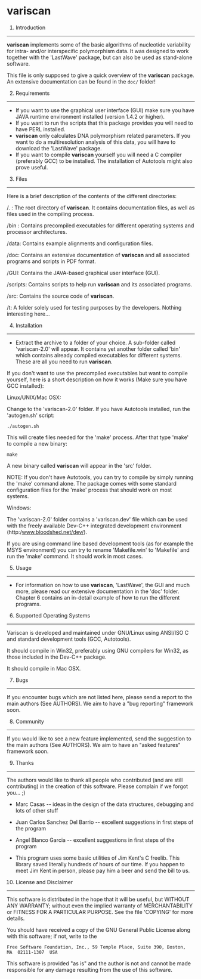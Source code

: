 variscan
========

1. Introduction
---------------
  **variscan** implements some of the basic algorithms of nucleotide
  variability for intra- and/or interspecific polymorphism data. It
  was designed to work together with the 'LastWave' package, but can
  also be used as stand-alone software.
  
  This file is only supposed to give a quick overview of the
  **variscan** package. An extensive documentation can be found in the 
  `doc/` folder! 


2. Requirements
---------------

  * If you want to use the graphical user interface (GUI) make sure
    you have JAVA runtime environment installed (version 1.4.2 or
    higher).
  * If you want to run the scripts that this package provides you
    will need to have PERL installed.
  * **variscan** only calculates DNA polymorphism related parameters.
    If you want to do a multiresolution analysis of this data, you
    will have to download the 'LastWave' package.
  * If you want to compile **variscan** yourself you will need a
    C compiler (preferably GCC) to be installed. The installation
    of Autotools might also prove useful.


3. Files
--------

  Here is a brief description of the contents of the different
  directories:

  /. : The root directory of **variscan**. It contains documentation
       files, as well as files used in the compiling process.

  /bin : Contains precompiled executables for different operating
         systems and processor architectures.

  /data: Contains example alignments and configuration files.

  /doc: Contains an extensive documentation of **variscan** and all
        associated programs and scripts in PDF format.

  /GUI: Contains the JAVA-based graphical user interface (GUI).

  /scripts: Contains scripts to help run **variscan** and its
            associated programs.

  /src: Contains the source code of **variscan**.

  /t: A folder solely used for testing purposes by the developers.
      Nothing interesting here...


4. Installation
---------------

  * Extract the archive to a folder of your choice. A sub-folder
    called 'variscan-2.0' will appear. It contains yet another
    folder called 'bin' which contains already compiled executables
    for different systems. These are all you need to run **variscan**.

  If you don't want to use the precompiled executables but want to
  compile yourself, here is a short description on how it works
  (Make sure you have GCC installed):

  
  Linux/UNIX/Mac OSX:

  Change to the 'variscan-2.0' folder.
  If you have Autotools installed, run the 'autogen.sh' script:

    ./autogen.sh

  This will create files needed for the 'make' process.
  After that type 'make' to compile a new binary:

    make

  A new binary called **variscan** will appear in the 'src' folder.
  
  NOTE:
  If you don't have Autotools, you can try to compile by simply
  running the 'make' command alone. The package comes with some standard
  configuration files for the 'make' process that should work on most
  systems.


  Windows:

  The 'variscan-2.0' folder contains a 'variscan.dev' file which can be
  used with the freely available Dev-C++ integrated development
  environment (http:/www.bloodshed.net/dev/).
  
  If you are using command line based development tools (as for example
  the MSYS environment) you can try to rename 'Makefile.win' to
  'Makefile' and run the 'make' command. It should work in most cases.


5. Usage
--------

  * For information on how to use **variscan**, 'LastWave', the GUI
    and much more, please read our extensive documentation in the
    'doc' folder. Chapter 6 contains an in-detail example of how
    to run the different programs.


6. Supported Operating Systems
------------------------------

Variscan is developed and maintained under GNU/Linux using ANSI/ISO C
and standard development tools (GCC, Autotools).

It should compile in Win32, preferably using GNU compilers for Win32,
as those included in the Dev-C++ package.

It should compile in Mac OSX.


7. Bugs
-------
  If you encounter bugs which are not listed here, please send a
  report to the main authors (See AUTHORS). We aim to have a "bug
  reporting" framework soon.


8. Community
------------
  If you would like to see a new feature implemented, send the
  suggestion to the main authors (See AUTHORS). We aim to have an
  "asked features" framework soon.


9. Thanks
---------
  The authors would like to thank all people who contributed (and are
  still contributing) in the creation of this software. Please
  complain if we forgot you... ;)

  * Marc Casas -- ideas in the design of the data structures,
    debugging and lots of other stuff

  * Juan Carlos Sanchez Del Barrio -- excellent suggestions in
    first steps of the program

  * Angel Blanco Garcia -- excellent suggestions in first steps of the
    program

  * This program uses some basic utilities of Jim Kent's C
    freelib. This library saved literally hundreds of hours of our
    time. If you happen to meet Jim Kent in person, please pay him a
    beer and send the bill to us.


10. License and Disclaimer
-------------------------
  This software is distributed in the hope that it will be useful, but WITHOUT
  ANY WARRANTY; without even the implied warranty of MERCHANTABILITY or FITNESS
  FOR A PARTICULAR PURPOSE. See the file 'COPYING' for more details.

  You should have received a copy of the GNU General Public License
  along with this software; if not, write to the 

    Free Software Foundation, Inc., 59 Temple Place, Suite 390, Boston,
    MA  02111-1307  USA

  This software is provided "as is" and the author is not and cannot be made
  responsible for any damage resulting from the use of this software.


